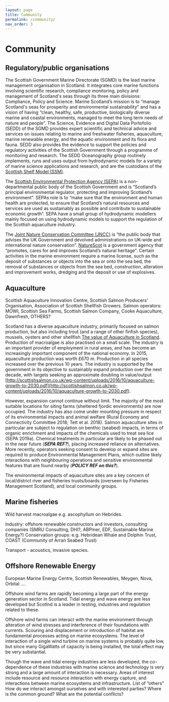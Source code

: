 ```yaml
---
layout: page
title: Community
permalink: /community/
nav_order: 3
---
```


# Community

## Regulatory/public organisations

The Scottish Government Marine Directorate (SGMD) is the lead marine management organisation in Scotland. It integrates core marine functions involving scientific research, compliance monitoring, policy and management of Scotland's seas through its three main divisions: Compliance, Policy and Science. Marine Scotland’s mission is to “manage Scotland's seas for prosperity and environmental sustainability” and has a vision of having “clean, healthy, safe, productive, biologically diverse marine and coastal environments, managed to meet the long term needs of nature and people”. The Science, Evidence and Digital Data Portofolio (SEDD) of the SGMD provides expert scientific and technical advice and services on issues relating to marine and freshwater fisheries, aquaculture, marine renewable energy, and the aquatic environment and its flora and fauna. SEDD also provides the evidence to support the policies and regulatory activities of the Scottish Government through a programme of monitoring and research. The SEDD Oceanography group routinely implements, runs and uses output from hydrodynamic models for a variety of marine science applications and research, and are the custodians of the [Scottish Shelf Model (SSM)](https://marine.gov.scot/themes/scottish-shelf-model).

The [Scottish Environmental Protection Agency (SEPA)](https://www.sepa.org.uk/) is a non-departmental public body of the Scottish Government and is “Scotland’s principal environmental regulator, protecting and improving Scotland’s environment”. SEPAs role is to “make sure that the environment and human health are protected, to ensure that Scotland’s natural resources and services are used as sustainably as possible and contribute to sustainable economic growth”. SEPA have a small group of hydrodynamic modellers mainly focused on using hydrodynamic models to support the regulation of the Scottish aquaculture industry.

The [Joint Nature Conservation Committee (JNCC)](https://jncc.gov.uk/) is “the public body that advises the UK Government and devolved administrations on UK-wide and international nature conservation”. [NatureScot](https://www.nature.scot/) is a government agency that “promotes, cares for and improves Scotland’s natural heritage”.
Certain activities in the marine environment require a marine license, such as the deposit of substances or objects into the sea or onto the sea bed, the removal of substances or objects from the sea bed, construction, alteration and improvement works, dredging and the deposit or use of explosives.

## Aquaculture
Scottish Aquaculture Innovation Centre, Scottish Salmon Producers’ Organisation, Association of Scottish Shellfish Growers. Salmon operators: MOWI, Scottish Sea Farms, Scottish Salmon Company, Cooke Aquaculture, Dawnfresh, OTHERS?

Scotland has a diverse aquaculture industry, primarily focused on salmon production, but also including trout (and a range of other finfish species), mussels, oysters and other shellfish [The value of Aquaculture in Scotland](https://webarchive.nrscotland.gov.uk/3000/https://www.gov.scot/Resource/0052/00521407.pdf). Production of macroalgae is also practised on a small scale. The industry is an important provider of employment in rural areas, and has become an increasingly important component of the national economy. In 2015, aquaculture production was worth £670 m. Production in all species increased over the previous 10 years. The industry is supported by the government in its objective to sustainably expand production over the next decade, with targets seeking an approximate doubling in value/output [http://scottishsalmon.co.uk/wp-content/uploads/2016/10/aquaculture-growth-to-2030.pdf](http://scottishsalmon.co.uk/wp-content/uploads/2016/10/aquaculture-growth-to-2030.pdf).

However, expansion cannot continue without limit. The majority of the most suitable locations for siting farms (sheltered fjordic environments) are now occupied. The industry has also come under mounting pressure in respect of its environmental impacts and animal welfare (Rural Economy and Connectivity Committee 2018; Tett et al. 2018). Salmon aquaculture sites in particular are subject to regulation on benthic (seabed) impacts, in terms of organic enrichment and impacts of the chemicals used to treat sea lice (SEPA 2019a). Chemical treatments in particular are likely to be phased out in the near future (***SEPA REF?***), placing increased reliance on alternatives. More recently, operators seeking consent to develop or expand sites are required to produce Environmental Management Plans, which outline likely interactions with neighbouring operations and sensitive environmental features that are found nearby (***POLICY REF on this?***). 

The environmental impacts of aquaculture sites are a key concern of local/district river and fisheries trusts/boards (overseen by Fisheries Management Scotland), and local community groups. 

## Marine fisheries
Wild harvest macroalgae e.g. ascophyllum on Hebrides.

Industry: offshore renewable constructors and investors, consulting companies (SMRU Consulting, DHI?, ABPmer, EDF, Sustainable Marine Energy?)
	Conservation groups: e.g. Hebridean Whale and Dolphin Trust, COAST (Community of Arran Seabed Trust)

Transport - acoustics, invasive species.

## Offshore Renewable Energy
European Marine Energy Centre, Scottish Renewables, Meygen, Nova, Orbital ….

Offshore wind farms are rapidly becoming a large part of the energy generation sector in Scotland. Tidal energy and wave energy are less developed but Scotlnd is a leader in testing, industries and regulation related to these. 

Offshore wind farms can interact with the marine environment through alteration of wind stresses and interference of their foundations with currents. Scouring and displacement or introduction of habitat	are fundamental processes acting on marine ecosystems. The level of interaction of a single wind turbine on marine systems is probably quite low, but since many GigaWatts of capacity is being installed, the total effect may be very substantial.	

Though the wave and tidal energy industries are less developed, the co-dependence of these industries with marine science and technology is very strong and a large amount of interaction is necessary. Areas of interest include resource and resource interaction with energy capture, and interactions between marine ecosystems and infrastructure. 
List of “others”
How do we interact amongst ourselves and with interested parties?
Where is the common ground?
What are the potential conflicts?
